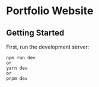 # Portfolio Website

## Getting Started

First, run the development server:

```
npm run dev
or
yarn dev
or
pnpm dev
```
